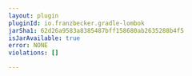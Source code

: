 ```yaml
---
layout: plugin
pluginId: io.franzbecker.gradle-lombok
jarSha1: 62d26a9583a8385487bff158680ab2635288b4f5
isJarAvailable: true
error: NONE
violations: []

---
```

